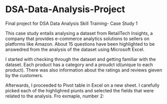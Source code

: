 # DSA-Data-Analysis-Project
Final project for DSA Data Analysis Skill Training- Case Study 1

This case study entails analysing a dataset from RetailTech Insights, a company that provides e-commerce analytics solutions to sellers on platforms like Amazon.
About 15 questions have been highlighted to be answedred from the analysis of the dataset using Microsoft Excel.

I started with checking through the dataset and getting familiar with the dataset. Each product has a category and a proudct id(unique to each product). There was also information about the ratings and reviews gieven by the customers.

Afterwards, I proceeded to Pivot table in Excel on a new sheet. I carefully picked each of the highlighred piunts and selected the fields that were related to the analysis. Fro exmaple, number 2:
